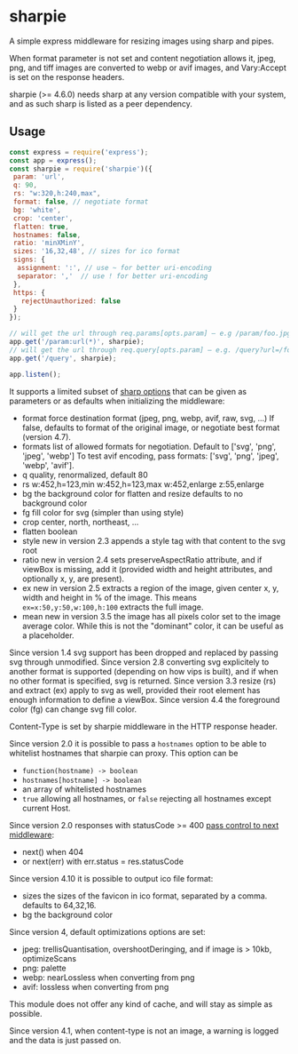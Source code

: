 sharpie
=======

A simple express middleware for resizing images using sharp and pipes.

When format parameter is not set and content negotiation allows it,
jpeg, png, and tiff images are converted to webp or avif images,
and Vary:Accept is set on the response headers.

sharpie (>= 4.6.0) needs sharp at any version compatible with your system,
and as such sharp is listed as a peer dependency.

Usage
-----

```js
const express = require('express');
const app = express();
const sharpie = require('sharpie')({
 param: 'url',
 q: 90,
 rs: "w:320,h:240,max",
 format: false, // negotiate format
 bg: 'white',
 crop: 'center',
 flatten: true,
 hostnames: false,
 ratio: 'minXMinY',
 sizes: '16,32,48', // sizes for ico format
 signs: {
  assignment: ':', // use ~ for better uri-encoding
  separator: ','  // use ! for better uri-encoding
 },
 https: {
   rejectUnauthorized: false
 }
});

// will get the url through req.params[opts.param] – e.g /param/foo.jpg
app.get('/param:url(*)', sharpie);
// will get the url through req.query[opts.param] – e.g. /query?url=/foo.jpg
app.get('/query', sharpie);

app.listen();
```

It supports a limited subset of [sharp options](http://sharp.dimens.io)
that can be given as parameters or as defaults when initializing
the middleware:

* format
  force destination format (jpeg, png, webp, avif, raw, svg, ...)
  If false, defaults to format of the original image,
  or negotiate best format (version 4.7).
* formats
  list of allowed formats for negotiation.
  Default to ['svg', 'png', 'jpeg', 'webp']
  To test avif encoding, pass formats: ['svg', 'png', 'jpeg', 'webp', 'avif'].
* q
  quality, renormalized, default 80
* rs
  w:452,h=123,min
  w:452,h=123,max
  w:452,enlarge
  z:55,enlarge
* bg
  the background color for flatten and resize
  defaults to no background color
* fg
  fill color for svg (simpler than using style)
* crop
  center, north, northeast, ...
* flatten
  boolean
* style
  new in version 2.3
  appends a style tag with that content to the svg root
* ratio
  new in version 2.4
  sets preserveAspectRatio attribute, and if viewBox is missing, add it
  (provided width and height attributes, and optionally x, y, are present).
* ex
  new in version 2.5
  extracts a region of the image, given center x, y, width and height in % of the
  image. This means `ex=x:50,y:50,w:100,h:100` extracts the full image.
* mean
  new in version 3.5
  the image has all pixels color set to the image average color.
  While this is not the "dominant" color, it can be useful as a placeholder.

Since version 1.4 svg support has been dropped and replaced by passing svg
through unmodified.
Since version 2.8 converting svg explicitely to another format is supported
(depending on how vips is built), and if when no other format is specified,
svg is returned.
Since version 3.3 resize (rs) and extract (ex) apply to svg as well, provided
their root element has enough information to define a viewBox.
Since version 4.4 the foreground color (fg) can change svg fill color.

Content-Type is set by sharpie middleware in the HTTP response header.

Since version 2.0 it is possible to pass a `hostnames` option to be able to whitelist
hostnames that sharpie can proxy. This option can be

* `function(hostname) -> boolean`
* `hostnames[hostname] -> boolean`
* an array of whitelisted hostnames
* `true` allowing all hostnames, or `false` rejecting all hostnames except current Host.

Since version 2.0 responses with statusCode >= 400
[pass control to next middleware](https://github.com/kapouer/sharpie/pull/4):

* next() when 404
* or next(err) with err.status = res.statusCode

Since version 4.10 it is possible to output ico file format:

* sizes
  the sizes of the favicon in ico format, separated by a comma.
  defaults to 64,32,16.
* bg
  the background color

Since version 4, default optimizations options are set:

* jpeg: trellisQuantisation, overshootDeringing, and if image is > 10kb,
optimizeScans
* png: palette
* webp: nearLossless when converting from png
* avif: lossless when converting from png

This module does not offer any kind of cache, and will stay as simple as
possible.

Since version 4.1, when content-type is not an image, a warning is logged
and the data is just passed on.
